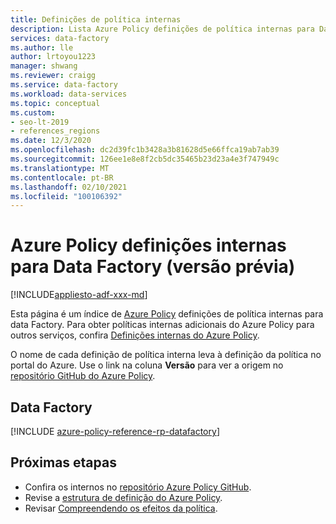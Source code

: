 ```yaml
---
title: Definições de política internas
description: Lista Azure Policy definições de política internas para Data Factory. Essas definições de políticas internas fornecem abordagens comuns para gerenciar seus recursos do Azure.
services: data-factory
ms.author: lle
author: lrtoyou1223
manager: shwang
ms.reviewer: craigg
ms.service: data-factory
ms.workload: data-services
ms.topic: conceptual
ms.custom:
- seo-lt-2019
- references_regions
ms.date: 12/3/2020
ms.openlocfilehash: dc2d39fc1b3428a3b81628d5e66ffca19ab7ab39
ms.sourcegitcommit: 126ee1e8e8f2cb5dc35465b23d23a4e3f747949c
ms.translationtype: MT
ms.contentlocale: pt-BR
ms.lasthandoff: 02/10/2021
ms.locfileid: "100106392"
---
```

# <a name="azure-policy-built-in-definitions-for-data-factory-preview"></a>Azure Policy definições internas para Data Factory (versão prévia)
[!INCLUDE[appliesto-adf-xxx-md](includes/appliesto-adf-xxx-md.md)]

Esta página é um índice de [Azure Policy](../governance/policy/overview.md) definições de política internas para data Factory. Para obter políticas internas adicionais do Azure Policy para outros serviços, confira [Definições internas do Azure Policy](../governance/policy/samples/built-in-policies.md).

O nome de cada definição de política interna leva à definição da política no portal do Azure. Use o link na coluna **Versão** para ver a origem no [repositório GitHub do Azure Policy](https://github.com/Azure/azure-policy).

## <a name="data-factory"></a>Data Factory

[!INCLUDE [azure-policy-reference-rp-datafactory](../../includes/policy/reference/byrp/microsoft.datafactory.md)]

## <a name="next-steps"></a>Próximas etapas

- Confira os internos no [repositório Azure Policy GitHub](https://github.com/Azure/azure-policy).
- Revise a [estrutura de definição do Azure Policy](../governance/policy/concepts/definition-structure.md).
- Revisar [Compreendendo os efeitos da política](../governance/policy/concepts/effects.md).
